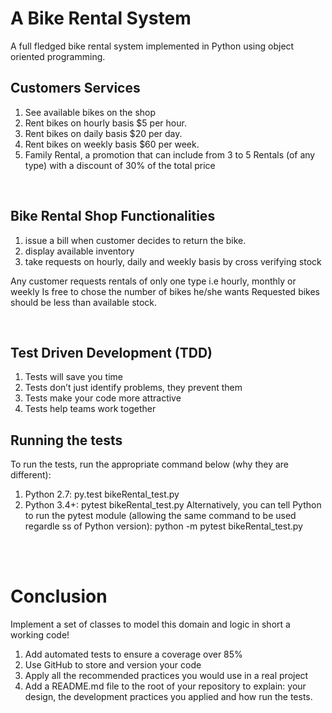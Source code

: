 # A Bike Rental System
A full fledged bike rental system implemented in Python using object oriented programming.

## Customers Services
1. See available bikes on the shop
2. Rent bikes on hourly basis $5 per hour.
3. Rent bikes on daily basis $20 per day.
4. Rent bikes on weekly basis $60 per week.
5. Family Rental, a promotion that can include from 3 to 5 Rentals (of any type) with a   discount of 30% of the total price 

<br/>

## Bike Rental Shop Functionalities
1. issue a bill when customer decides to return the bike.
2. display available inventory
3. take requests on hourly, daily and weekly basis by cross verifying stock 

Any customer requests rentals of only one type i.e hourly, monthly or weekly
Is free to chose the number of bikes he/she wants
Requested bikes should be less than available stock.

<br/>

## Test Driven Development (TDD)
1. Tests will save you time
2. Tests don’t just identify problems, they prevent them
3. Tests make your code more attractive
4. Tests help teams work together 


## Running the tests
To run the tests, run the appropriate command below (why they are different):

1. Python 2.7: py.test bikeRental_test.py
2. Python 3.4+: pytest bikeRental_test.py
Alternatively, you can tell Python to run the pytest module (allowing the same command to be used regardle ss of Python version): python -m pytest bikeRental_test.py 

<br/>
<br/>

# Conclusion 

Implement a set of classes to model this domain and logic in short a working code!

1. Add automated tests to ensure a coverage over 85%
2. Use GitHub to store and version your code
3. Apply all the recommended practices you would use in a real project
4. Add a README.md file to the root of your repository to explain: your design, the development practices you applied and how run the tests.